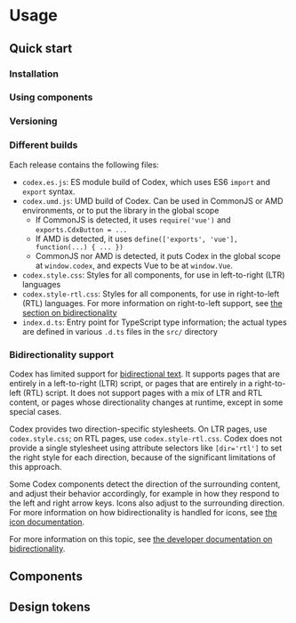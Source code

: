 # Usage

## Quick start

### Installation

### Using components

### Versioning

### Different builds

Each release contains the following files:
- `codex.es.js`: ES module build of Codex, which uses ES6 `import` and `export` syntax.
- `codex.umd.js`: UMD build of Codex. Can be used in CommonJS or AMD environments, or to put
  the library in the global scope
  - If CommonJS is detected, it uses `require('vue')` and `exports.CdxButton = ...`
  - If AMD is detected, it uses `define(['exports', 'vue'], function(...) { ... })`
  - CommonJS nor AMD is detected, it puts Codex in the global scope at `window.codex`, and
    expects Vue to be at `window.Vue`.
- `codex.style.css`: Styles for all components, for use in left-to-right (LTR) languages
- `codex.style-rtl.css`: Styles for all components, for use in right-to-left (RTL) languages.
  For more information on right-to-left support, see [the section on bidirectionality](#bidirectionality-support)
- `index.d.ts`: Entry point for TypeScript type information; the actual types are defined in
  various `.d.ts` files in the `src/` directory

### Bidirectionality support
Codex has limited support for [bidirectional text](https://en.wikipedia.org/wiki/Bidirectional_text).
It supports pages that are entirely in a left-to-right (LTR) script, or pages that are entirely
in a right-to-left (RTL) script. It does not support pages with a mix of LTR and RTL
content, or pages whose directionality changes at runtime, except in some special cases.

Codex provides two direction-specific stylesheets. On LTR pages, use `codex.style.css`; on RTL
pages, use `codex.style-rtl.css`. Codex does not provide a single stylesheet using attribute
selectors like `[dir='rtl']` to set the right style for each direction, because of the significant
limitations of this approach.

Some Codex components detect the direction of the surrounding content, and adjust their behavior
accordingly, for example in how they respond to the left and right arrow keys. Icons also adjust
to the surrounding direction. For more information on how bidirectionality is handled for icons,
see [the icon documentation](../icons/overview.md#right-to-left-rtl-and-language-support).

For more information on this topic, see [the developer documentation on bidirectionality](../contributing/contributing-code.md#bidirectional-script-support).

## Components

## Design tokens
